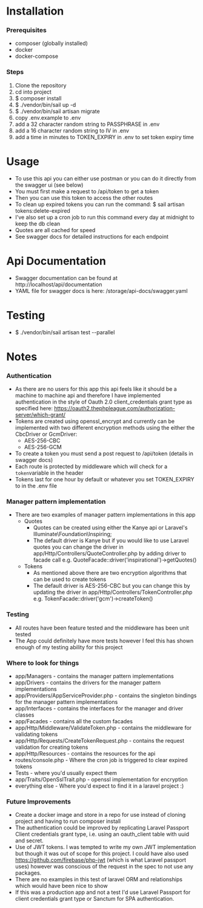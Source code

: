 # Installation
### Prerequisites
- composer (globally installed)
- docker
- docker-compose

### Steps
1. Clone the repository
2. cd into project
3. $ composer install
4. $ ./vendor/bin/sail up -d
5. $ ./vendor/bin/sail artisan migrate
6. copy .env.example to .env
7. add a 32 character random string to PASSPHRASE in .env
8. add a 16 character random string to IV in .env
9. add a time in minutes to TOKEN_EXPIRY in .env to set token expiry time

# Usage
- To use this api you can either use postman or you can do it directly from the swagger ui (see below)
- You must first make a request to /api/token to get a token
- Then you can use this token to access the other routes
- To clean up expired tokens you can run the command: $ sail artisan tokens:delete-expired
- I've also set up a cron job to run this command every day at midnight to keep the db clean
- Quotes are all cached for speed
- See swagger docs for detailed instructions for each endpoint

# Api Documentation
- Swagger documentation can be found at http://localhost/api/documentation
- YAML file for swagger docs is here: /storage/api-docs/swagger.yaml

# Testing
- $ ./vendor/bin/sail artisan test --parallel

# Notes

### Authentication
- As there are no users for this app this api feels like it should be a machine to machine api and
  therefore I have implemented authentication in the style of Oauth 2.0 client_credentials grant type as specified here: https://oauth2.thephpleague.com/authorization-server/which-grant/
- Tokens are created using openssl_encrypt and currently can be implemented with two different encryption methods using the either the CbcDriver or GcmDriver:
  - AES-256-CBC
  - AES-256-GCM
- To create a token you must send a post request to /api/token (details in swagger docs)
- Each route is protected by middleware which will check for a `token`variable in the header
- Tokens last for one hour by default or whatever you set TOKEN_EXPIRY to in the .env file

### Manager pattern implementation
- There are two examples of manager pattern implementations in this app
  - Quotes
    - Quotes can be created using either the Kanye api or Laravel's Illuminate\Foundation\Inspiring;
    - The default driver is Kanye but if you would like to use Laravel quotes you can change the driver in app/Http/Controllers/QuoteController.php
      by adding driver to facade call e.g. QuoteFacade::driver('inspirational')->getQuotes()
  - Tokens
    - As mentioned above there are two encryption algorithms that can be used to create tokens
    - The default driver is AES-256-CBC but you can change this by updating the driver in app/Http/Controllers/TokenController.php
       e.g. TokenFacade::driver('gcm')->createToken()

### Testing
- All routes have been feature tested and the middleware has been unit tested
- The App could definitely have more tests however I feel this has shown enough of my testing ability for this project

### Where to look for things
- app/Managers -  contains the manager pattern implementations
- app/Drivers - contains the drivers for the manager pattern implementations
- app/Providers/AppServiceProvider.php - contains the singleton bindings for the manager pattern implementations
- app/Interfaces - contains the interfaces for the manager and driver classes
- app/Facades - contains all the custom facades
- app/Http/Middleware/ValidateToken.php - contains the middleware for validating tokens
- app/Http/Requests/CreateTokenRequest.php - contains the request validation for creating tokens
- app/Http/Resources - contains the resources for the api
- routes/console.php - Where the cron job is triggered to clear expired tokens
- Tests - where you'd usually expect them
- app/Traits/OpenSslTrait.php - openssl implementation for encryption
- everything else - Where you'd expect to find it in a laravel project :)

### Future Improvements
- Create a docker image and store in a repo for use instead of cloning project and having to run composer install
- The authentication could be improved by replicating Laravel Passport Client credentials grant type, i.e. using 
  an oauth_client table with uuid and secret. 
- Use of JWT tokens. I was tempted to write my own JWT implementation but though it was out of scope for this project. 
  I could have also used https://github.com/firebase/php-jwt (which is what Laravel passport uses) however was conscious
  of the request in the spec to not use any packages.
- There are no examples in this test of laravel ORM and relationships which would have been nice to show
- If this was a production app and not a test I'd use Laravel Passport for client credentials grant type or Sanctum for 
  SPA authentication. 
  